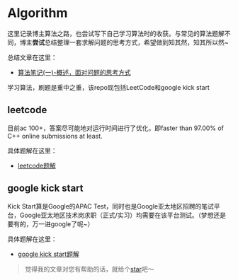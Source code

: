 # Algorithm
这里记录博主算法之路，也尝试写下自己学习算法时的收获。与常见的算法题解不同，博主**尝试**总结整理一套求解问题的思考方式，希望做到知其然，知其所以然~

总结文章在这里：
* [算法笔记(一)-概述，面对问题的思考方式](https://akeeper.space/blog/351.html)

学习算法，刷题是重中之重，该repo现包括LeetCode和google kick start
## leetcode
目前ac 100+，答案尽可能地对运行时间进行了优化，即faster than 97.00% of C++ online submissions at least.

具体题解在这里：
* [leetcode题解](https://akeeper.space/blog/leetcode-answers)

## google kick start
Kick Start算是Google的APAC Test，同时也是Google亚太地区招聘的笔试平台，Google亚太地区技术岗求职（正式/实习）均需要在该平台测试。（梦想还是要有的，万一进google了呢~）

具体题解在这里：
* [google kick start题解](https://akeeper.space/blog/kick-start)

> 觉得我的文章对您有帮助的话，就给个[star](https://github.com/Akeepers/algorithm)吧～
